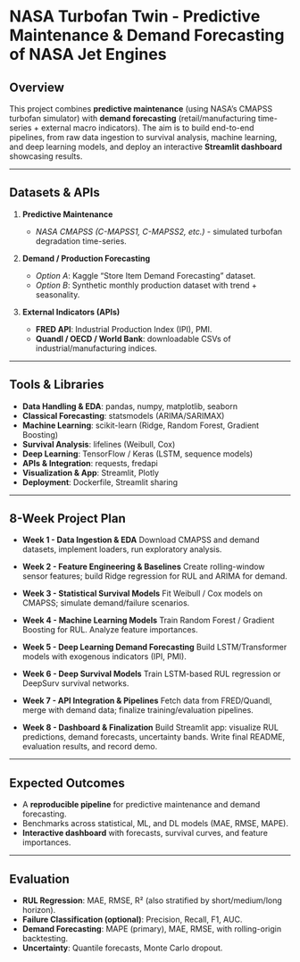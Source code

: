 # NASA Turbofan Twin - Predictive Maintenance & Demand Forecasting of NASA Jet Engines

## Overview

This project combines **predictive maintenance** (using NASA’s CMAPSS turbofan simulator) with **demand forecasting** (retail/manufacturing time-series + external macro indicators). The aim is to build end-to-end pipelines, from raw data ingestion to survival analysis, machine learning, and deep learning models, and deploy an interactive **Streamlit dashboard** showcasing results.

---

## Datasets & APIs

1. **Predictive Maintenance**

   * *NASA CMAPSS (C-MAPSS1, C-MAPSS2, etc.)* - simulated turbofan degradation time-series.

2. **Demand / Production Forecasting**

   * *Option A*: Kaggle “Store Item Demand Forecasting” dataset.
   * *Option B*: Synthetic monthly production dataset with trend + seasonality.

3. **External Indicators (APIs)**

   * **FRED API**: Industrial Production Index (IPI), PMI.
   * **Quandl / OECD / World Bank**: downloadable CSVs of industrial/manufacturing indices.

---

## Tools & Libraries

* **Data Handling & EDA**: pandas, numpy, matplotlib, seaborn
* **Classical Forecasting**: statsmodels (ARIMA/SARIMAX)
* **Machine Learning**: scikit-learn (Ridge, Random Forest, Gradient Boosting)
* **Survival Analysis**: lifelines (Weibull, Cox)
* **Deep Learning**: TensorFlow / Keras (LSTM, sequence models)
* **APIs & Integration**: requests, fredapi
* **Visualization & App**: Streamlit, Plotly
* **Deployment**: Dockerfile, Streamlit sharing

---

## 8-Week Project Plan

* **Week 1 - Data Ingestion & EDA**
  Download CMAPSS and demand datasets, implement loaders, run exploratory analysis.

* **Week 2 - Feature Engineering & Baselines**
  Create rolling-window sensor features; build Ridge regression for RUL and ARIMA for demand.

* **Week 3 - Statistical Survival Models**
  Fit Weibull / Cox models on CMAPSS; simulate demand/failure scenarios.

* **Week 4 - Machine Learning Models**
  Train Random Forest / Gradient Boosting for RUL. Analyze feature importances.

* **Week 5 - Deep Learning Demand Forecasting**
  Build LSTM/Transformer models with exogenous indicators (IPI, PMI).

* **Week 6 - Deep Survival Models**
  Train LSTM-based RUL regression or DeepSurv survival networks.

* **Week 7 - API Integration & Pipelines**
  Fetch data from FRED/Quandl, merge with demand data; finalize training/evaluation pipelines.

* **Week 8 - Dashboard & Finalization**
  Build Streamlit app: visualize RUL predictions, demand forecasts, uncertainty bands. Write final README, evaluation results, and record demo.

---

## Expected Outcomes

* A **reproducible pipeline** for predictive maintenance and demand forecasting.
* Benchmarks across statistical, ML, and DL models (MAE, RMSE, MAPE).
* **Interactive dashboard** with forecasts, survival curves, and feature importances.

---

## Evaluation

* **RUL Regression**: MAE, RMSE, R² (also stratified by short/medium/long horizon).
* **Failure Classification (optional)**: Precision, Recall, F1, AUC.
* **Demand Forecasting**: MAPE (primary), MAE, RMSE, with rolling-origin backtesting.
* **Uncertainty**: Quantile forecasts, Monte Carlo dropout.
